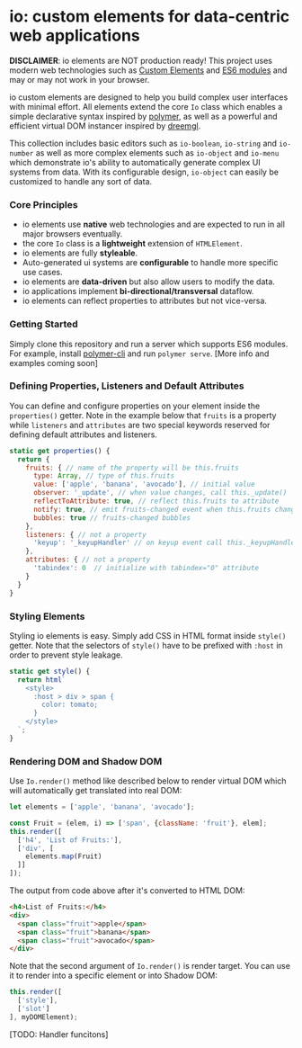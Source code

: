 # io: custom elements for data-centric web applications #

**DISCLAIMER**: io elements are NOT production ready! This project uses modern web technologies such as [Custom Elements](https://caniuse.com/#feat=custom-elementsv1) and [ES6 modules](https://caniuse.com/#feat=es6-module) and may or may not work in your browser.

io custom elements are designed to help you build complex user interfaces with minimal effort. All elements extend the core `Io` class which enables a simple declarative syntax inspired by [polymer](https://github.com/Polymer/polymer), as well as a powerful and efficient virtual DOM instancer inspired by [dreemgl](https://github.com/dreemproject/dreemgl).

This collection includes basic editors such as `io-boolean`, `io-string` and `io-number` as well as more complex elements such as `io-object` and `io-menu` which demonstrate io's ability to automatically generate complex UI systems from data. With its configurable design, `io-object` can easily be customized to handle any sort of data.

### Core Principles ###

* io elements use **native** web technologies and are expected to run in all major browsers eventually.
* the core `Io` class is a **lightweight** extension of `HTMLElement`.
* io elements are fully **styleable**.
* Auto-generated ui systems are **configurable** to handle more specific use cases.
* io elements are **data-driven** but also allow users to modify the data.
* io applications implement **bi-directional/transversal** dataflow.
* io elements can reflect properties to attributes but not vice-versa.

### Getting Started ###

Simply clone this repository and run a server which supports ES6 modules. For example, install [polymer-cli](https://github.com/Polymer/polymer-cli) and run `polymer serve`. [More info and examples coming soon]

### Defining Properties, Listeners and Default Attributes ###

You can define and configure properties on your element inside the `properties()` getter. Note in the example below that `fruits` is a property while `listeners` and `attributes` are two special keywords reserved for defining default attributes and listeners.

```javascript
static get properties() {
  return {
    fruits: { // name of the property will be this.fruits
      type: Array, // type of this.fruits
      value: ['apple', 'banana', 'avocado'], // initial value
      observer: '_update', // when value changes, call this._update()
      reflectToAttribute: true, // reflect this.fruits to attribute
      notify: true, // emit fruits-changed event when this.fruits changed
      bubbles: true // fruits-changed bubbles
    },
    listeners: { // not a property
      'keyup': '_keyupHandler' // on keyup event call this._keyupHandler
    },
    attributes: { // not a property
      'tabindex': 0  // initialize with tabindex="0" attribute
    }
  }
}
```

### Styling Elements ###

Styling io elements is easy. Simply add CSS in HTML format inside `style()` getter. Note that the selectors of `style()` have to be prefixed with `:host` in order to prevent style leakage.

```javascript
static get style() {
  return html`
    <style>
      :host > div > span {
        color: tomato;
      }
    </style>
  `;
}
```

### Rendering DOM and Shadow DOM ###

Use `Io.render()` method like described below to render virtual DOM which will automatically get translated into real DOM:

```javascript
let elements = ['apple', 'banana', 'avocado'];

const Fruit = (elem, i) => ['span', {className: 'fruit'}, elem];
this.render([
  ['h4', 'List of Fruits:'],
  ['div', [
    elements.map(Fruit)
  ]]
]);

```

The output from code above after it's converted to HTML DOM:

```html
<h4>List of Fruits:</h4>
<div>
  <span class="fruit">apple</span>
  <span class="fruit">banana</span>
  <span class="fruit">avocado</span>
</div>
```

Note that the second argument of `Io.render()` is render target. You can use it to render into a specific element or into Shadow DOM:

```javascript
this.render([
  ['style'],
  ['slot']
], myDOMElement);

```

[TODO: Handler funcitons]
